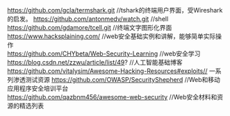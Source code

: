 https://github.com/gcla/termshark.git                 //tshark的终端用户界面，受Wireshark的启发。
https://github.com/antonmedv/watch.git                //shell  
https://github.com/gdamore/tcell.git                  //终端文字图形化界面  
https://www.hacksplaining.com/                        //web安全基础实例和讲解，能够简单实际操作  
https://github.com/CHYbeta/Web-Security-Learning      //web安全学习  
https://blog.csdn.net/zzwu/article/list/49?           //人工智能基础博客  
https://github.com/vitalysim/Awesome-Hacking-Resources#exploits//  一系列渗透测试资源
https://github.com/OWASP/SecurityShepherd            //Web和移动应用程序安全培训平台  
https://github.com/qazbnm456/awesome-web-security    //Web安全材料和资源的精选列表  
